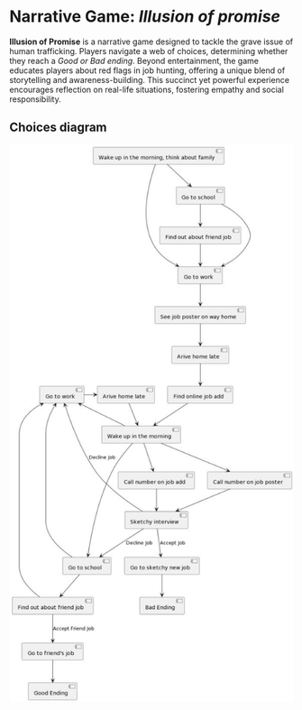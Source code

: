 # Narrative Game: *Illusion of promise*
**Illusion of Promise** is a narrative game designed to tackle the grave issue of human trafficking. Players navigate a web of choices, determining whether they reach a *Good or Bad ending*. Beyond entertainment, the game educates players about red flags in job hunting, offering a unique blend of storytelling and awareness-building. This succinct yet powerful experience encourages reflection on real-life situations, fostering empathy and social responsibility.

## Choices diagram

![Diagram](https://github.com/liviumocanup/illusion-of-promise/blob/main/diagram.png)